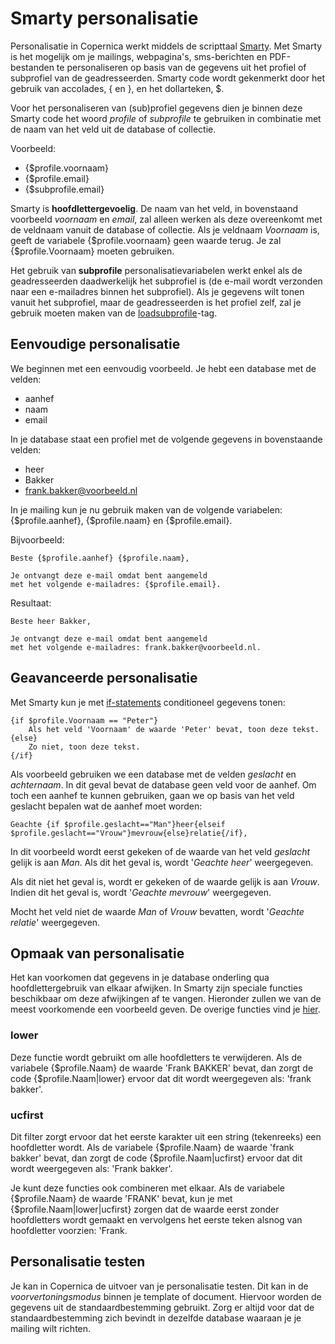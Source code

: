 # Smarty personalisatie
Personalisatie in Copernica werkt middels de scripttaal [Smarty](http://www.smarty.net/docs/en/). Met Smarty is het mogelijk om je mailings, webpagina's, sms-berichten en PDF-bestanden te personaliseren op basis van de gegevens uit het profiel of subprofiel van de geadresseerden. Smarty code wordt gekenmerkt door het gebruik van accolades, { en }, en het dollarteken, $. 

Voor het personaliseren van (sub)profiel gegevens dien je binnen deze Smarty code het woord _profile_ of _subprofile_ te gebruiken in combinatie met de naam van het veld uit de database of collectie.

Voorbeeld:
* {$profile.voornaam}
* {$profile.email}
* {$subprofile.email}

Smarty is **hoofdlettergevoelig**. De naam van het veld, in bovenstaand voorbeeld _voornaam_ en _email_, zal alleen werken als deze overeenkomt met de veldnaam vanuit de database of collectie. Als je veldnaam _Voornaam_ is, geeft de variabele {$profile.voornaam} geen waarde terug. Je zal {$profile.Voornaam} moeten gebruiken.

Het gebruik van **subprofile** personalisatievariabelen werkt enkel als de geadresseerden daadwerkelijk het subprofiel is (de e-mail wordt verzonden naar een e-mailadres binnen het subprofiel). Als je gegevens wilt tonen vanuit het subprofiel, maar de geadresseerden is het profiel zelf, zal je gebruik moeten maken van de [loadsubprofile](./loadprofile-and-loadsubprofile)-tag.

## Eenvoudige personalisatie
We beginnen met een eenvoudig voorbeeld. 
Je hebt een database met de velden:
* aanhef
* naam
* email

In je database staat een profiel met de volgende gegevens in bovenstaande velden:
* heer
* Bakker
* frank.bakker@voorbeeld.nl

In je mailing kun je nu gebruik maken van de volgende variabelen: {$profile.aanhef}, {$profile.naam} en {$profile.email}. 

Bijvoorbeeld:
```
Beste {$profile.aanhef} {$profile.naam},

Je ontvangt deze e-mail omdat bent aangemeld
met het volgende e-mailadres: {$profile.email}.
```

Resultaat:
```
Beste heer Bakker,

Je ontvangt deze e-mail omdat bent aangemeld
met het volgende e-mailadres: frank.bakker@voorbeeld.nl.
```

## Geavanceerde personalisatie
Met Smarty kun je met [if-statements](https://www.smarty.net/docs/en/language.function.if.tpl) conditioneel gegevens tonen:

```
{if $profile.Voornaam == "Peter"}
    Als het veld 'Voornaam' de waarde 'Peter' bevat, toon deze tekst.
{else}
    Zo niet, toon deze tekst.
{/if}
```

Als voorbeeld gebruiken we een database met de velden _geslacht_ en _achternaam_. In dit geval bevat de database geen veld voor de aanhef. Om toch een aanhef te kunnen gebruiken, gaan we op basis van het veld geslacht bepalen wat de aanhef moet worden:

```
Geachte {if $profile.geslacht=="Man"}heer{elseif $profile.geslacht=="Vrouw"}mevrouw{else}relatie{/if},
```

In dit voorbeeld wordt eerst gekeken of de waarde van het veld _geslacht_ gelijk is aan _Man_. Als dit het geval is, wordt '_Geachte heer_' weergegeven.  

Als dit niet het geval is, wordt er gekeken of de waarde gelijk is aan _Vrouw_. Indien dit het geval is, wordt '_Geachte mevrouw_' weergegeven.  

Mocht het veld niet de waarde _Man_ of _Vrouw_ bevatten, wordt '_Geachte relatie_' weergegeven.

## Opmaak van personalisatie
Het kan voorkomen dat gegevens in je database onderling qua hoofdlettergebruik van elkaar afwijken. In Smarty zijn speciale functies beschikbaar om deze afwijkingen af te vangen. Hieronder zullen we van de meest voorkomende een voorbeeld geven. De overige functies vind je [hier](./publisher-personalization-functions).

### lower
Deze functie wordt gebruikt om alle hoofdletters te verwijderen. Als de variabele {$profile.Naam} de waarde 'Frank BAKKER' bevat, dan zorgt de code {$profile.Naam|lower} ervoor dat dit wordt weergegeven als: 'frank bakker'.

### ucfirst
Dit filter zorgt ervoor dat het eerste karakter uit een string (tekenreeks) een hoofdletter wordt. Als de variabele {$profile.Naam} de waarde 'frank bakker' bevat, dan zorgt de code {$profile.Naam|ucfirst} ervoor dat dit wordt weergegeven als: 'Frank bakker'.

Je kunt deze functies ook combineren met elkaar. Als de variabele {$profile.Naam} de waarde 'FRANK' bevat, kun je met {$profile.Naam|lower|ucfirst} zorgen dat de waarde eerst zonder hoofdletters wordt gemaakt en vervolgens het eerste teken alsnog van hoofdletter voorzien: 'Frank.

## Personalisatie testen
Je kan in Copernica de uitvoer van je personalisatie testen. Dit kan in de _voorvertoningsmodus_ binnen je template of document. Hiervoor worden de gegevens uit de standaardbestemming gebruikt. Zorg er altijd voor dat de standaardbestemming zich bevindt in dezelfde database waaraan je je mailing wilt richten.
